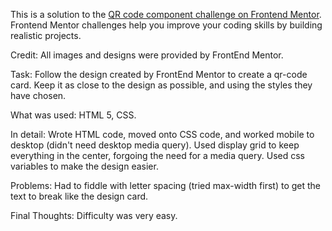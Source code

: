 This is a solution to the [QR code component challenge on Frontend Mentor](https://www.frontendmentor.io/challenges/qr-code-component-iux_sIO_H). Frontend Mentor challenges help you improve your coding skills by building realistic projects.

Credit: All images and designs were provided by FrontEnd Mentor.

Task: Follow the design created by FrontEnd Mentor to create a qr-code card. Keep it as close to the design as possible, and using the styles they have chosen.

What was used: HTML 5, CSS.

In detail: Wrote HTML code, moved onto CSS code, and worked mobile to desktop (didn't need desktop media query). Used display grid to keep everything in the center, forgoing the need for a media query. Used css variables to make the design easier.

Problems: Had to fiddle with letter spacing (tried max-width first) to get the text to break like the design card.

Final Thoughts: Difficulty was very easy.
